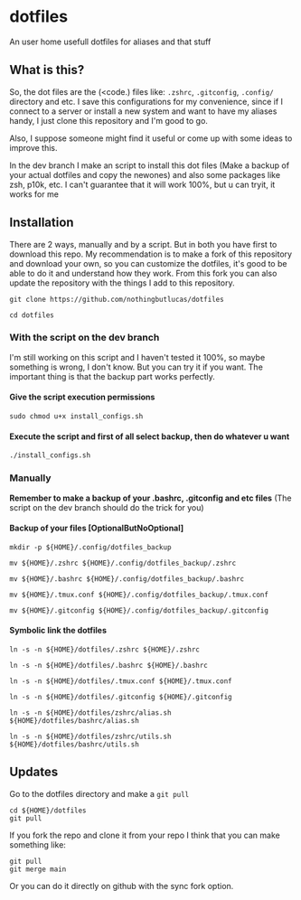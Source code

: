 # dotfiles
An user home usefull dotfiles for aliases and that stuff

## What is this?

So, the dot files are the (<code.</code>) files like: <code>.zshrc</code>, <code>.gitconfig</code>, <code>.config/</code> directory and etc.
I save this configurations for my convenience, since if I connect to a server or install a new system and want to have my aliases handy, I just clone this repository and I'm good to go.

Also, I suppose someone might find it useful or come up with some ideas to improve this.

In the dev branch I make an script to install this dot files (Make a backup of your actual dotfiles and copy the newones) and also some packages like zsh, p10k, etc. I can't guarantee that it will work 100%, but u can tryit, it works for me


## Installation

There are 2 ways, manually and by a script. But in both you have first to download this repo. My recommendation is to make a fork of this repository and download your own, so you can customize the dotfiles, it's good to be able to do it and understand how they work. From this fork you can also update the repository with the things I add to this repository.

    git clone https://github.com/nothingbutlucas/dotfiles

    cd dotfiles

### With the script on the dev branch

I'm still working on this script and I haven't tested it 100%, so maybe something is wrong, I don't know.
But you can try it if you want.
The important thing is that the backup part works perfectly.

#### Give the script execution permissions

    sudo chmod u+x install_configs.sh

#### Execute the script and first of all select backup, then do whatever u want

    ./install_configs.sh

### Manually

**Remember to make a backup of your .bashrc, .gitconfig and etc files**
(The script on the dev branch should do the trick for you)

#### Backup of your files [OptionalButNoOptional]

    mkdir -p ${HOME}/.config/dotfiles_backup

    mv ${HOME}/.zshrc ${HOME}/.config/dotfiles_backup/.zshrc

    mv ${HOME}/.bashrc ${HOME}/.config/dotfiles_backup/.bashrc

    mv ${HOME}/.tmux.conf ${HOME}/.config/dotfiles_backup/.tmux.conf

    mv ${HOME}/.gitconfig ${HOME}/.config/dotfiles_backup/.gitconfig

#### Symbolic link the dotfiles

    ln -s -n ${HOME}/dotfiles/.zshrc ${HOME}/.zshrc

    ln -s -n ${HOME}/dotfiles/.bashrc ${HOME}/.bashrc

    ln -s -n ${HOME}/dotfiles/.tmux.conf ${HOME}/.tmux.conf

    ln -s -n ${HOME}/dotfiles/.gitconfig ${HOME}/.gitconfig

    ln -s -n ${HOME}/dotfiles/zshrc/alias.sh ${HOME}/dotfiles/bashrc/alias.sh

    ln -s -n ${HOME}/dotfiles/zshrc/utils.sh ${HOME}/dotfiles/bashrc/utils.sh

## Updates

Go to the dotfiles directory and make a <code>git pull</code>

    cd ${HOME}/dotfiles
    git pull

If you fork the repo and clone it from your repo I think that you can make something like:

    git pull
    git merge main

Or you can do it directly on github with the sync fork option.

